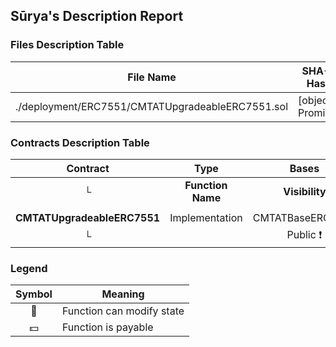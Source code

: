 ## Sūrya's Description Report

### Files Description Table


|  File Name  |  SHA-1 Hash  |
|-------------|--------------|
| ./deployment/ERC7551/CMTATUpgradeableERC7551.sol | [object Promise] |


### Contracts Description Table


|  Contract  |         Type        |       Bases      |                  |                 |
|:----------:|:-------------------:|:----------------:|:----------------:|:---------------:|
|     └      |  **Function Name**  |  **Visibility**  |  **Mutability**  |  **Modifiers**  |
||||||
| **CMTATUpgradeableERC7551** | Implementation | CMTATBaseERC7551 |||
| └ | <Constructor> | Public ❗️ | 🛑  | MetaTxModule |


### Legend

|  Symbol  |  Meaning  |
|:--------:|-----------|
|    🛑    | Function can modify state |
|    💵    | Function is payable |
